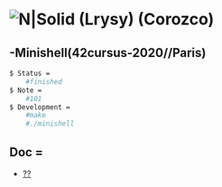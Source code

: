 # ![N|Solid](https://i.ibb.co/ygPQszr/Capture-d-e-cran-2020-07-30-a-18-opt.png) (Lrysy) (Corozco)
## -Minishell(42cursus-2020//Paris)

```sh
$ Status =
	#finished
$ Note =
	#101
$ Development =
	#make
	#./minishell
```

## Doc =
* [??](??)
